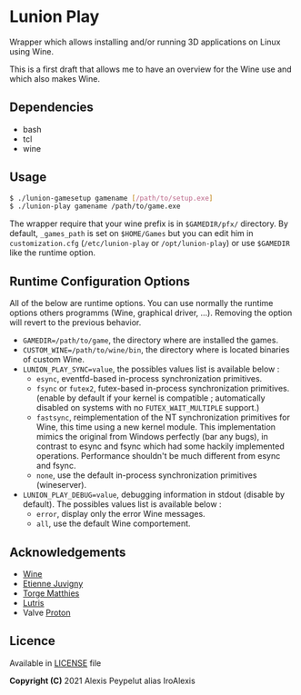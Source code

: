 # Lunion Play

Wrapper which allows installing and/or running 3D applications on Linux using Wine.

This is a first draft that allows me to have an overview for the Wine use and which also makes Wine.



## Dependencies
* bash
* tcl
* wine



## Usage
```bash
$ ./lunion-gamesetup gamename [/path/to/setup.exe]
$ ./lunion-play gamename /path/to/game.exe
```
The wrapper require that your wine prefix is in `$GAMEDIR/pfx/` directory. By default, `_games_path` is set on `$HOME/Games` but you can edit him in `customization.cfg` (`/etc/lunion-play` or `/opt/lunion-play`) or use `$GAMEDIR` like the runtime option.



## Runtime Configuration Options
All of the below are runtime options. You can use normally the runtime options others programms (Wine, graphical driver, ...). Removing the option will revert to the previous behavior.
* `GAMEDIR=/path/to/game`, the directory where are installed the games.
* `CUSTOM_WINE=/path/to/wine/bin`, the directory where is located binaries of custom Wine.
* `LUNION_PLAY_SYNC=value`, the possibles values list is available below :
  * `esync`, eventfd-based in-process synchronization primitives.
  * `fsync` or `futex2`, futex-based in-process synchronization primitives. (enable by default if your kernel is compatible ; automatically disabled on systems with no `FUTEX_WAIT_MULTIPLE` support.)
  * `fastsync`, reimplementation of the NT synchronization primitives for Wine, this time using a new kernel module. This implementation mimics the original from Windows perfectly (bar any bugs), in contrast to esync and fsync which had some hackily implemented operations. Performance shouldn't be much different from esync and fsync.
  * `none`, use the default in-process synchronization primitives (wineserver).
* `LUNION_PLAY_DEBUG=value`, debugging information in stdout (disable by default). The possibles values list is available below :
  * `error`, display only the error Wine messages.
  * `all`, use the default Wine comportement.



## Acknowledgements
* [Wine](https://winehq.org)
* [Etienne Juvigny](https://github.com/Tk-Glitch)
* [Torge Matthies ](https://github.com/openglfreak)
* [Lutris](https://github.com/lutris)
* Valve [Proton](https://github.com/ValveSoftware/Proton)



## Licence
Available in [LICENSE](LICENSE) file<br>

**Copyright (C)** 2021 Alexis Peypelut alias IroAlexis
